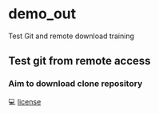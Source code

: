 # demo_out
Test Git and remote download training
## Test git from remote access
### Aim to download clone repository
:computer: [license](LICENSE.md "License") 
